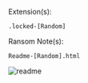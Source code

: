 Extension(s): 
```
.locked-[Random]
```
Ransom Note(s): 
```
Readme-[Random].html
```
![readme](https://github.com/user-attachments/assets/efe516b0-2023-43ae-a41e-76578a92dafb)

